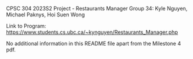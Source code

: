 CPSC 304 2023S2 Project - Restaurants Manager
Group 34: Kyle Nguyen, Michael Paknys, Hoi Suen Wong

Link to Program: https://www.students.cs.ubc.ca/~kynguyen/Restaurants_Manager.php

No additional information in this README file apart from the Milestone 4 pdf.
